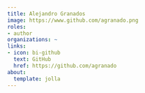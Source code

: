 ```yaml
---
title: Alejandro Granados
image: https://www.github.com/agranado.png
roles:
- author
organizations: ~
links:
- icon: bi-github
  text: GitHub
  href: https://github.com/agranado
about:
  template: jolla
---
```



